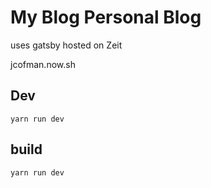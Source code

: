 # My Blog Personal Blog

uses gatsby
hosted on Zeit

jcofman.now.sh

## Dev

```shell
yarn run dev
```

## build

```shell
yarn run dev
```
